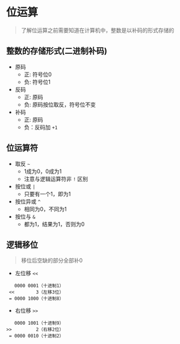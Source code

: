 # 位运算
> 了解位运算之前需要知道在计算机中，整数是以补码的形式存储的

## 整数的存储形式(二进制补码)
- 原码
    + 正: 符号位0
    + 负: 符号位1
- 反码
    + 正: 原码
    + 负: 原码按位取反，符号位不变
- 补码
    + 正: 原码
    + 负：反码加 `+1`

## 位运算符
- 取反 `~`
    + 1成为0，0成为1
    + 注意与逻辑运算符非 `!` 区别
- 按位或 `|`
    + 只要有一个1，即为1
- 按位异或 `^`
    + 相同为0，不同为1
- 按位与 `&`
    + 都为1，结果为1，否则为0

## 逻辑移位
> 移位后空缺的部分全部补0
- 左位移 `<<`
```
   0000 0001（十进制1）
 <<        3（左移3位）
 = 0000 1000（十进制8）
```
- 右位移 `>>`
```
   0000 1001（十进制9）
>>         2（右移2位）
 = 0000 0010（十进制2）
```
